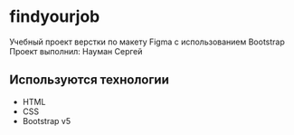 # findyourjob
Учебный проект верстки по макету Figma с использованием Bootstrap
Проект выполнил: Науман Сергей

## Используются технологии
- HTML 
- CSS 
- Bootstrap v5
